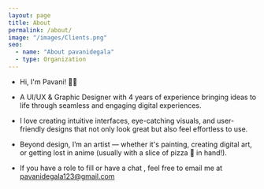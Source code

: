 ```yaml
---
layout: page
title: About  
permalink: /about/
image: "/images/Clients.png"
seo:
  - name: "About pavanidegala"
  - type: Organization
---
```


*  Hi, I'm Pavani! 👋🏼
   
*  A UI/UX & Graphic Designer with 4 years of experience bringing ideas to life through seamless and engaging digital experiences.

*  I love creating intuitive interfaces, eye-catching visuals, and user-friendly designs that not only look great but also feel effortless to use.

*  Beyond design, I’m an artist — whether it's painting, creating digital art, or getting lost in anime (usually with a slice of pizza 🍕 in hand!). 

*  If you have a role to fill or have a chat , feel free to email me at pavanidegala123@gmail.com
  